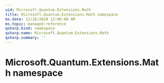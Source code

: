 ```yaml
---
uid: Microsoft.Quantum.Extensions.Math
title: Microsoft.Quantum.Extensions.Math namespace
ms.date: 12/16/2020 12:00:00 AM
ms.topic: managed-reference
qsharp.kind: namespace
qsharp.name: Microsoft.Quantum.Extensions.Math
qsharp.summary: ''
---
```


# Microsoft.Quantum.Extensions.Math namespace



